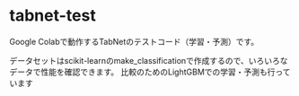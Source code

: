 # tabnet-test
Google Colabで動作するTabNetのテストコード（学習・予測）です。

データセットはscikit-learnのmake_classificationで作成するので、いろいろなデータで性能を確認できます。
比較のためのLightGBMでの学習・予測も行っています
